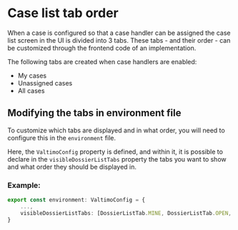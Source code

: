 # Case list tab order

When a case is configured so that a case handler can be assigned the case list screen in the UI is divided into 3 tabs. These tabs - and their order - can be customized through the frontend code of an implementation.

The following tabs are created when case handlers are enabled:

* My cases
* Unassigned cases
* All cases

## Modifying the tabs in environment file

To customize which tabs are displayed and in what order, you will need to configure this in the `environment` file.

Here, the `ValtimoConfig` property is defined, and within it, it is possible to declare in the `visibleDossierListTabs` property the tabs you want to show and what order they should be displayed in.

### Example:

```typescript
export const environment: ValtimoConfig = {
    ...,
    visibleDossierListTabs: [DossierListTab.MINE, DossierListTab.OPEN, DossierListTab.ALL]
}
```
